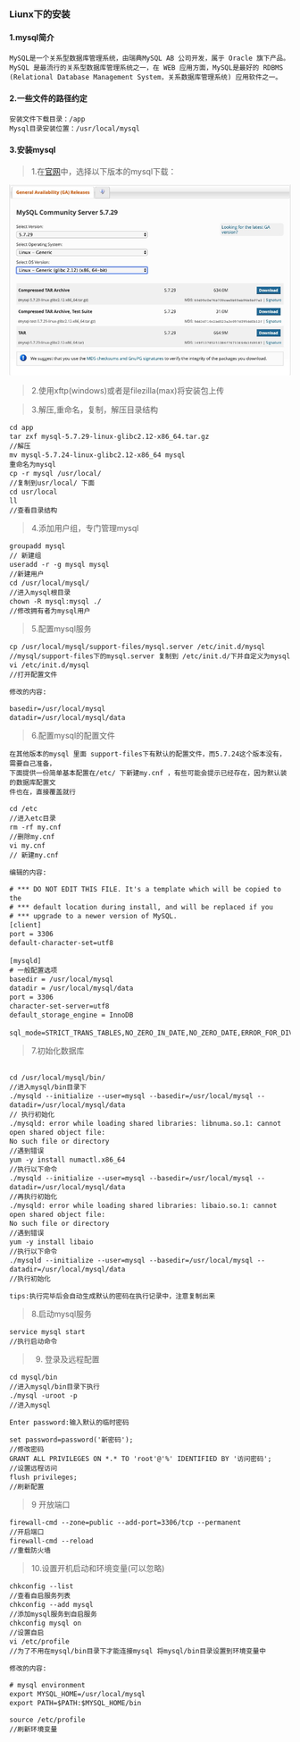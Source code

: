 ### Liunx下的安装
#### 1.mysql简介
    MySQL是一个关系型数据库管理系统，由瑞典MySQL AB 公司开发，属于 Oracle 旗下产品。MySQL 是最流行的关系型数据库管理系统之一，在 WEB 应用方面，MySQL是最好的 RDBMS (Relational Database Management System，关系数据库管理系统) 应用软件之一。

#### 2.一些文件的路径约定
```
安装文件下载目录：/app
Mysql目录安装位置：/usr/local/mysql
```
#### 3.安装mysql

>1.在[官网](https://dev.mysql.com/downloads/mysql/5.7.html#downloads)中，选择以下版本的mysql下载：

![image](https://github.com/miaozasanynoe/Java-learning/blob/master/public/images/Liunx-mysql-1.png)

>2.使用xftp(windows)或者是filezilla(max)将安装包上传  

>3.解压,重命名，复制，解压目录结构
```
cd app
tar zxf mysql-5.7.29-linux-glibc2.12-x86_64.tar.gz
//解压
mv mysql-5.7.24-linux-glibc2.12-x86_64 mysql
重命名为mysql
cp -r mysql /usr/local/
//复制到usr/local/ 下面
cd usr/local
ll
//查看目录结构
```
>4.添加用户组，专门管理mysql

```
groupadd mysql
// 新建组
useradd -r -g mysql mysql
//新建用户
cd /usr/local/mysql/
//进入mysql根目录
chown -R mysql:mysql ./
//修改拥有者为mysql用户
```
>5.配置mysql服务
```
cp /usr/local/mysql/support-files/mysql.server /etc/init.d/mysql
//mysql/support-files下的mysql.server 复制到 /etc/init.d/下并自定义为mysql
vi /etc/init.d/mysql
//打开配置文件
```
    修改的内容:
```
basedir=/usr/local/mysql
datadir=/usr/local/mysql/data
```
>6.配置mysql的配置文件

    在其他版本的mysql 里面 support-files下有默认的配置文件，而5.7.24这个版本没有，需要自己准备，
    下面提供一份简单基本配置在/etc/ 下新建my.cnf ，有些可能会提示已经存在，因为默认装的数据库配置文
    件也在，直接覆盖就行
```
cd /etc
//进入etc目录
rm -rf my.cnf
//删除my.cnf
vi my.cnf
// 新建my.cnf
```
    编辑的内容:
```
# *** DO NOT EDIT THIS FILE. It's a template which will be copied to the
# *** default location during install, and will be replaced if you
# *** upgrade to a newer version of MySQL.
[client]
port = 3306
default-character-set=utf8

[mysqld]
# 一般配置选项
basedir = /usr/local/mysql
datadir = /usr/local/mysql/data
port = 3306
character-set-server=utf8
default_storage_engine = InnoDB

sql_mode=STRICT_TRANS_TABLES,NO_ZERO_IN_DATE,NO_ZERO_DATE,ERROR_FOR_DIVISION_BY_ZERO,NO_AUTO_CREATE_USER,NO_ENGINE_SUBSTITUTION
```
>7.初始化数据库
```

cd /usr/local/mysql/bin/
//进入mysql/bin目录下
./mysqld --initialize --user=mysql --basedir=/usr/local/mysql --datadir=/usr/local/mysql/data
// 执行初始化
./mysqld: error while loading shared libraries: libnuma.so.1: cannot open shared object file: 
No such file or directory
//遇到错误
yum -y install numactl.x86_64
//执行以下命令
./mysqld --initialize --user=mysql --basedir=/usr/local/mysql --datadir=/usr/local/mysql/data
//再执行初始化
./mysqld: error while loading shared libraries: libaio.so.1: cannot open shared object file: 
No such file or directory
//遇到错误
yum -y install libaio
//执行以下命令
./mysqld --initialize --user=mysql --basedir=/usr/local/mysql --datadir=/usr/local/mysql/data
//执行初始化
```
    tips:执行完毕后会自动生成默认的密码在执行记录中，注意复制出来
>8.启动mysql服务
```
service mysql start
//执行启动命令
```
>9. 登录及远程配置
```
cd mysql/bin
//进入mysql/bin目录下执行
./mysql -uroot -p
//进入mysql
```
    Enter password:输入默认的临时密码
```
set password=password('新密码');
//修改密码
GRANT ALL PRIVILEGES ON *.* TO 'root'@'%' IDENTIFIED BY '访问密码';
//设置远程访问
flush privileges;
//刷新配置
```
>9 开放端口
```
firewall-cmd --zone=public --add-port=3306/tcp --permanent
//开启端口
firewall-cmd --reload
//重载防火墙
```
>10.设置开机启动和环境变量(可以忽略)
```
chkconfig --list
//查看自启服务列表
chkconfig --add mysql
//添加mysql服务到自启服务
chkconfig mysql on
//设置自启
vi /etc/profile
//为了不用在mysql/bin目录下才能连接mysql 将mysql/bin目录设置到环境变量中
```
    修改的内容:
```
# mysql environment
export MYSQL_HOME=/usr/local/mysql
export PATH=$PATH:$MYSQL_HOME/bin
```
```
source /etc/profile
//刷新环境变量
```